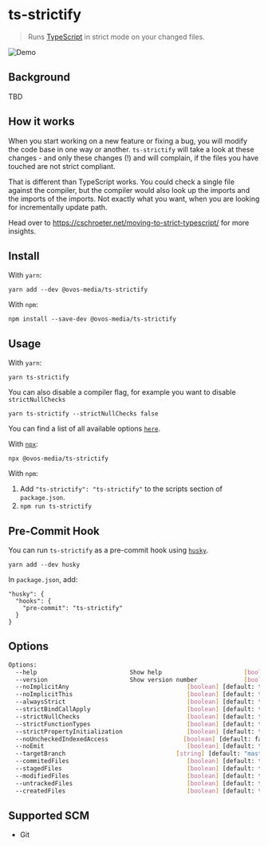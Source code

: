 # ts-strictify

> Runs [TypeScript](hhttp://www.typescriptlang.org/) in strict mode on your changed files.

![Demo](./docs/assets/preview.png)

## Background

TBD

## How it works

When you start working on a new feature or fixing a bug, you will modify the code base in one way or another. `ts-strictify` will take a look at these changes - and only these changes (!) and will complain, if the files you have touched are not strict compliant.

That is different than TypeScript works. You could check a single file against the compiler, but the compiler would also look up the imports and the imports of the imports. Not exactly what you want, when you are looking for incrementally update path.

Head over to https://cschroeter.net/moving-to-strict-typescript/ for more insights.

## Install

With `yarn`:

```shellsession
yarn add --dev @ovos-media/ts-strictify
```

With `npm`:

```shellsession
npm install --save-dev @ovos-media/ts-strictify
```

## Usage

With `yarn`:

```shellsession
yarn ts-strictify
```

You can also disable a compiler flag, for example you want to disable `strictNullChecks`

```shellsession
yarn ts-strictify --strictNullChecks false
```

You can find a list of all available options [`here`](#options).

With [`npx`](https://npm.im/npx):

```shellsession
npx @ovos-media/ts-strictify
```

With `npm`:

1. Add `"ts-strictify": "ts-strictify"` to the scripts section of `package.json`.
2. `npm run ts-strictify`

## Pre-Commit Hook

You can run `ts-strictify` as a pre-commit hook using [`husky`](https://github.com/typicode/husky).

```shellstream
yarn add --dev husky
```

In `package.json`, add:

```
"husky": {
  "hooks": {
    "pre-commit": "ts-strictify"
  }
}
```

## Options

```bash
Options:
  --help                          Show help                       [boolean]
  --version                       Show version number             [boolean]
  --noImplicitAny                                 [boolean] [default: true]
  --noImplicitThis                                [boolean] [default: true]
  --alwaysStrict                                  [boolean] [default: true]
  --strictBindCallApply                           [boolean] [default: true]
  --strictNullChecks                              [boolean] [default: true]
  --strictFunctionTypes                           [boolean] [default: true]
  --strictPropertyInitialization                  [boolean] [default: true]
  --noUncheckedIndexedAccess                     [boolean] [default: false]
  --noEmit                                        [boolean] [default: true]
  --targetBranch                               [string] [default: "master"]
  --commitedFiles                                 [boolean] [default: true]
  --stagedFiles                                   [boolean] [default: true]
  --modifiedFiles                                 [boolean] [default: true]
  --untrackedFiles                                [boolean] [default: true]
  --createdFiles                                  [boolean] [default: true]
```

## Supported SCM

- Git
